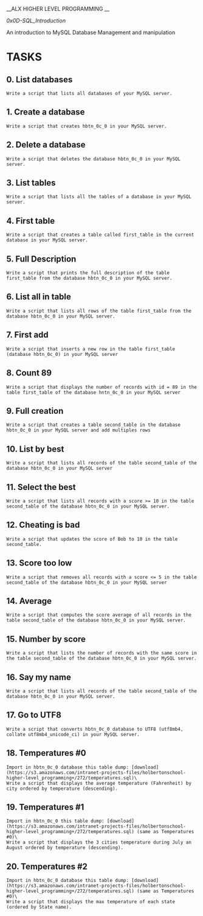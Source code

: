 __ALX HIGHER LEVEL PROGRAMMING __

_0x0D-SQL_Introduction_

An introduction  to MySQL Database Management and manipulation
# TASKS

## 0. List databases
	Write a script that lists all databases of your MySQL server.

## 1. Create a database
	Write a script that creates hbtn_0c_0 in your MySQL server.

## 2. Delete a database
	Write a script that deletes the database hbtn_0c_0 in your MySQL server.

## 3. List tables
	Write a script that lists all the tables of a database in your MySQL server.

## 4. First table
	Write a script that creates a table called first_table in the current database in your MySQL server.

## 5. Full Description
	Write a script that prints the full description of the table first_table from the database hbtn_0c_0 in your MySQL server.

## 6. List all in table
	Write a script that lists all rows of the table first_table from the database hbtn_0c_0 in your MySQL server.

## 7. First add
	Write a script that inserts a new row in the table first_table (database hbtn_0c_0) in your MySQL server

## 8. Count 89
	Write a script that displays the number of records with id = 89 in the table first_table of the database hntn_0c_0 in your MySQL server

## 9. Full creation
	Write a script that creates a table second_table in the database hbtn_0c_0 in your MySQL server and add multiples rows

## 10. List by best
	Write a script that lists all records of the table second_table of the database hbtn_0c_0 in your MySQL server

## 11. Select the best
	Write a script that lists all records with a score >= 10 in the table second_table of the database hbtn_0c_0 in your MySQL server.

## 12. Cheating is bad
	Write a script that updates the score of Bob to 10 in the table second_table.

## 13. Score too low
	Write a script that removes all records with a score <= 5 in the table second_table of the database hbtn_0c_0 in your MySQL server

## 14. Average
	Write a script that computes the score average of all records in the table second_table of the database hbtn_0c_0 in your MySQL server.

## 15. Number by score
	Write a script that lists the number of records with the same score in the table second_table of the database hbtn_0c_0 in your MySQL server.

## 16. Say my name
	Write a script that lists all records of the table second_table of the database hbtn_0c_0 in your MySQL server.

## 17. Go to UTF8
	Write a script that converts hbtn_0c_0 database to UTF8 (utf8mb4, collate utf8mb4_unicode_ci) in your MySQL server.

## 18. Temperatures #0
	Import in hbtn_0c_0 database this table dump: [download](https://s3.amazonaws.com/intranet-projects-files/holbertonschool-higher-level_programming+/272/temperatures.sql)\
	Write a script that displays the average temperature (Fahrenheit) by city ordered by temperature (descending).

## 19. Temperatures #1
	Import in hbtn_0c_0 this table dump: [download](https://s3.amazonaws.com/intranet-projects-files/holbertonschool-higher-level_programming+/272/temperatures.sql) (same as Temperatures #0)\
	Write a script that displays the 3 cities temperature during July an August ordered by temperature (descending).

## 20. Temperatures #2
	Import in hbtn_0c_0 database this table dump: [download](https://s3.amazonaws.com/intranet-projects-files/holbertonschool-higher-level_programming+/272/temperatures.sql) (same as Temperatures #0)\
	Write a script that displays the max temperature of each state (ordered by State name).

